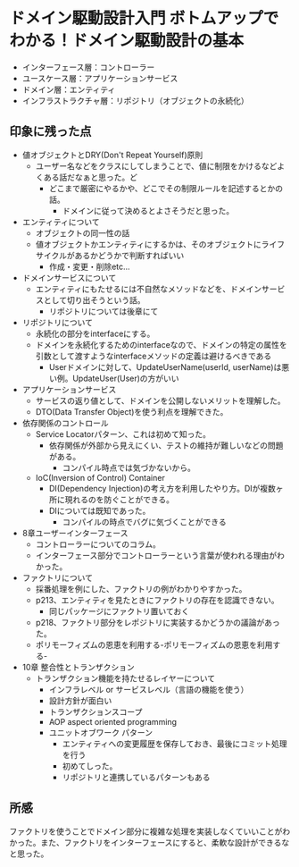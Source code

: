 # ドメイン駆動設計入門 ボトムアップでわかる！ドメイン駆動設計の基本

* インターフェース層：コントローラー
* ユースケース層：アプリケーションサービス
* ドメイン層：エンティティ
* インフラストラクチャ層：リポジトリ（オブジェクトの永続化）

## 印象に残った点
* 値オブジェクトとDRY(Don't Repeat Yourself)原則
    * ユーザー名などをクラスにしてしまうことで、値に制限をかけるなどよくある話だなぁと思った。ど
        * どこまで厳密にやるかや、どこでその制限ルールを記述するとかの話。
            * ドメインに従って決めるとよさそうだと思った。
* エンティティについて
    * オブジェクトの同一性の話
    * 値オブジェクトかエンティティにするかは、そのオブジェクトにライフサイクルがあるかどうかで判断すればいい
        * 作成・変更・削除etc...
* ドメインサービスについて
    * エンティティにもたせるには不自然なメソッドなどを、ドメインサービスとして切り出そうという話。
        * リポジトリについては後章にて
* リポジトリについて
    * 永続化の部分をinterfaceにする。
    * ドメインを永続化するためのinterfaceなので、ドメインの特定の属性を引数として渡すようなinterfaceメソッドの定義は避けるべきである
        * Userドメインに対して、UpdateUserName(userId, userName)は悪い例。UpdateUser(User)の方がいい
* アプリケーションサービス
    * サービスの返り値として、ドメインを公開しないメリットを理解した。
    * DTO(Data Transfer Object)を使う利点を理解できた。
* 依存関係のコントロール
    * Service Locatorパターン、これは初めて知った。
        * 依存関係が外部から見えにくい、テストの維持が難しいなどの問題がある。
            * コンパイル時点では気づかないから。
    * IoC(Inversion of Control) Container
        * DI(Dependency Injection)の考え方を利用したやり方。DIが複数ヶ所に現れるのを防ぐことができる。
        * DIについては既知であった。
            * コンパイルの時点でバグに気づくことができる
* 8章ユーザーインターフェース
    * コントローラーについてのコラム。
    * インターフェース部分でコントローラーという言葉が使われる理由がわかった。
* ファクトリについて
    * 採番処理を例にした、ファクトリの例がわかりやすかった。
    * p213、エンティティを見たときにファクトリの存在を認識できない。
        * 同じパッケージにファクトリ置いておく
    * p218、ファクトリ部分をレポジトリに実装するかどうかの議論があった。
    * ポリモーフィズムの恩恵を利用する-ポリモーフィズムの恩恵を利用する-
* 10章 整合性とトランザクション
    * トランザクション機能を持たせるレイヤーについて
        * インフラレベル or サービスレベル（言語の機能を使う）
        * 設計方針が面白い
        * トランザクションスコープ
        * AOP aspect oriented programming
        * ユニットオブワーク パターン
            * エンティティへの変更履歴を保存しておき、最後にコミット処理を行う
            * 初めてしった。
            * リポジトリと連携しているパターンもある

## 所感
ファクトリを使うことでドメイン部分に複雑な処理を実装しなくていいことがわかった。また、ファクトリをインターフェースにすると、柔軟な設計ができるなと思った。
